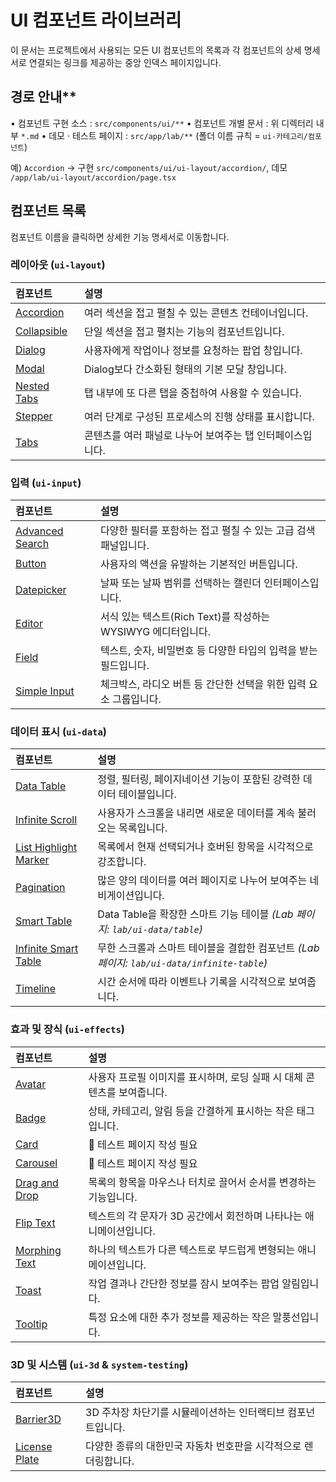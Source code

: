 # UI 컴포넌트 라이브러리

이 문서는 프로젝트에서 사용되는 모든 UI 컴포넌트의 목록과 각 컴포넌트의 상세 명세서로 연결되는 링크를 제공하는 중앙 인덱스 페이지입니다.

## 경로 안내**

• 컴포넌트 구현 소스 : `src/components/ui/**`
• 컴포넌트 개별 문서     : 위 디렉터리 내부 `*.md`
• 데모 · 테스트 페이지  : `src/app/lab/**` (폴더 이름 규칙 = `ui-카테고리/컴포넌트`)

예) `Accordion` → 구현 `src/components/ui/ui-layout/accordion/`, 데모 `/app/lab/ui-layout/accordion/page.tsx`

## 컴포넌트 목록

컴포넌트 이름을 클릭하면 상세한 기능 명세서로 이동합니다.

### 레이아웃 (`ui-layout`)

| 컴포넌트 | 설명 |
| :--- | :--- |
| [Accordion](./ui-layout/accordion/accordion.md) | 여러 섹션을 접고 펼칠 수 있는 콘텐츠 컨테이너입니다. |
| [Collapsible](./ui-layout/collapsible/collapsible.md) | 단일 섹션을 접고 펼치는 기능의 컴포넌트입니다. |
| [Dialog](./ui-layout/dialog/dialog.md) | 사용자에게 작업이나 정보를 요청하는 팝업 창입니다. |
| [Modal](./ui-layout/modal/modal.md) | Dialog보다 간소화된 형태의 기본 모달 창입니다. |
| [Nested Tabs](./ui-layout/nested-tabs/nested-tabs.md) | 탭 내부에 또 다른 탭을 중첩하여 사용할 수 있습니다. |
| [Stepper](./ui-layout/stepper/stepper.md) | 여러 단계로 구성된 프로세스의 진행 상태를 표시합니다. |
| [Tabs](./ui-layout/tabs/tabs.md) | 콘텐츠를 여러 패널로 나누어 보여주는 탭 인터페이스입니다. |
<!-- Theme Toggle 컴포넌트: UI 폴더에서 제거되었으며 개별 페이지/헤더에서 관리합니다. -->

### 입력 (`ui-input`)

| 컴포넌트 | 설명 |
| :--- | :--- |
| [Advanced Search](./ui-input/advanced-search/advanced-search.md) | 다양한 필터를 포함하는 접고 펼칠 수 있는 고급 검색 패널입니다. |
| [Button](./ui-input/button/button.md) | 사용자의 액션을 유발하는 기본적인 버튼입니다. |
| [Datepicker](./ui-input/datepicker/datepicker.md) | 날짜 또는 날짜 범위를 선택하는 캘린더 인터페이스입니다. |
| [Editor](./ui-input/editor/editor.md) | 서식 있는 텍스트(Rich Text)를 작성하는 WYSIWYG 에디터입니다. |
| [Field](./ui-input/field/field.md) | 텍스트, 숫자, 비밀번호 등 다양한 타입의 입력을 받는 필드입니다. |
| [Simple Input](./ui-input/simple-input/simple-input.md) | 체크박스, 라디오 버튼 등 간단한 선택을 위한 입력 요소 그룹입니다. |
<!-- Language Switcher 컴포넌트: 전역 Header 등에서 직접 사용되며 인덱스에서 제외 -->

### 데이터 표시 (`ui-data`)

| 컴포넌트 | 설명 |
| :--- | :--- |
| [Data Table](./ui-data/data-table/data-table.md) | 정렬, 필터링, 페이지네이션 기능이 포함된 강력한 데이터 테이블입니다. |
| [Infinite Scroll](./ui-data/infinite-scroll/infinite-scroll.md) | 사용자가 스크롤을 내리면 새로운 데이터를 계속 불러오는 목록입니다. |
| [List Highlight Marker](./ui-data/list-highlight-marker/list-highlight-marker.md) | 목록에서 현재 선택되거나 호버된 항목을 시각적으로 강조합니다. |
| [Pagination](./ui-data/pagination/pagination.md) | 많은 양의 데이터를 여러 페이지로 나누어 보여주는 네비게이션입니다. |
| [Smart Table](./ui-data/smartTable/smart-table.md) | Data Table을 확장한 스마트 기능 테이블 _(Lab 페이지: `lab/ui-data/table`)_ |
| [Infinite Smart Table](./ui-data/infiniteSmartTable/infinite-smart-table.md) | 무한 스크롤과 스마트 테이블을 결합한 컴포넌트 _(Lab 페이지: `lab/ui-data/infinite-table`)_ |
| [Timeline](./ui-data/timeline/timeline.md) | 시간 순서에 따라 이벤트나 기록을 시각적으로 보여줍니다. |

### 효과 및 장식 (`ui-effects`)

| 컴포넌트 | 설명 |
| :--- | :--- |
| [Avatar](./ui-effects/avatar/avatar.md) | 사용자 프로필 이미지를 표시하며, 로딩 실패 시 대체 콘텐츠를 보여줍니다. |
| [Badge](./ui-effects/badge/badge.md) | 상태, 카테고리, 알림 등을 간결하게 표시하는 작은 태그입니다. |
| [Card](./ui-effects/card/card.md) | 🚧 테스트 페이지 작성 필요 |
| [Carousel](./ui-effects/carousel/carousel.md) | 🚧 테스트 페이지 작성 필요 |
| [Drag and Drop](./ui-effects/dnd/dnd.md) | 목록의 항목을 마우스나 터치로 끌어서 순서를 변경하는 기능입니다. |
| [Flip Text](./ui-effects/flip-text/flip-text.md) | 텍스트의 각 문자가 3D 공간에서 회전하며 나타나는 애니메이션입니다. |
| [Morphing Text](./ui-effects/morphing-text/morphing-text.md) | 하나의 텍스트가 다른 텍스트로 부드럽게 변형되는 애니메이션입니다. |
| [Toast](./ui-effects/toast/toast.md) | 작업 결과나 간단한 정보를 잠시 보여주는 팝업 알림입니다. |
| [Tooltip](./ui-effects/tooltip/tooltip.md) | 특정 요소에 대한 추가 정보를 제공하는 작은 말풍선입니다. |

### 3D 및 시스템 (`ui-3d` & `system-testing`)

| 컴포넌트 | 설명 |
| :--- | :--- |
| [Barrier3D](./ui-3d/barrier/barrier3d.md) | 3D 주차장 차단기를 시뮬레이션하는 인터랙티브 컴포넌트입니다. |
| [License Plate](./system-testing/license-plate/license-plate.md) | 다양한 종류의 대한민국 자동차 번호판을 시각적으로 렌더링합니다. |
